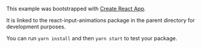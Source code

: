 This example was bootstrapped with [Create React App](https://github.com/facebook/create-react-app).

It is linked to the react-input-animations package in the parent directory for development purposes.

You can run `yarn install` and then `yarn start` to test your package.
